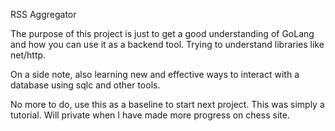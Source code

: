 RSS Aggregator

The purpose of this project is just to get a good understanding of GoLang and how you can use it as a backend tool.
Trying to understand libraries like net/http.

On a side note, also learning new and effective ways to interact with a database using sqlc and other tools.

No more to do, use this as a baseline to start next project. This was simply a tutorial. Will private when I have made more progress on chess site.

